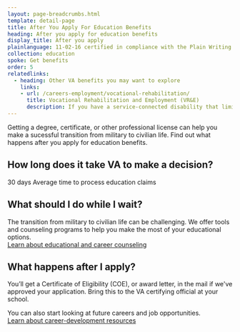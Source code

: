 ```yaml
---
layout: page-breadcrumbs.html
template: detail-page
title: After You Apply For Education Benefits
heading: After you apply for education benefits
display_title: After you apply
plainlanguage: 11-02-16 certified in compliance with the Plain Writing Act
collection: education
spoke: Get benefits
order: 5
relatedlinks:
  - heading: Other VA benefits you may want to explore
    links:
    - url: /careers-employment/vocational-rehabilitation/
      title: Vocational Rehabilitation and Employment (VR&E)
      description: If you have a service-connected disability that limits your ability to work or prevents you from working, find out if you can get VR&E benefits and services—like help exploring employment options and getting more training if required.
---
```


<div class="va-introtext">

Getting a degree, certificate, or other professional license can help you make a sucessful transition from military to civilian life. Find out what happens after you apply for education benefits.

</div>

## How long does it take VA to make a decision?

<div class="card information" markdown="0">
<span class="number">30 days</span>
<span class="description">Average time to process education claims</span>
</div>

## What should I do while I wait?

The transition from military to civilian life can be challenging. We offer tools and counseling programs to help you make the most of your educational options. <br>
[Learn about educational and career counseling](/careers-employment/education-and-career-counseling/)

## What happens after I apply?

You’ll get a Certificate of Eligibility (COE), or award letter, in the mail if we've approved your application. Bring this to the VA certifying official at your school.

You can also start looking at future careers and job opportunities. <br>
[Learn about career-development resources](/careers-employment/)

<div markdown="0"><br></div>
